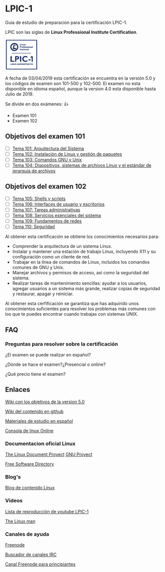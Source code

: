 # LPIC-1

Guia de estudio de preparacion para la certificación LPIC-1.

LPIC son las siglas de **Linux Professional Institute Certification**.

![logo_lpic](img\LPIC-1-Small.png)

A fecha de 03/04/2019 esta certificación se encuentra en la versión 5.0 y los códigos de examen son 101-500 y 102-500. El examen no esta disponible en idioma español, aunque la version 4.0 esta disponible hasta Julio de 2019.

Se divide en dos exámenes: :+1:

- Examen 101
- Examen 102

## Objetivos del examen 101

- [ ] [Tema 101: Arquitectura del Sistema](docs/101-500/Tema_101.md)
- [ ] [Tema 102: Instalación de Linux y gestión de paquetes](docs/101-500/Tema_102.md)
- [ ] [Tema 103: Comandos GNU y Unix](docs/101-500/Tema_103.md)
- [ ] [Tema 104: Dispositivos, sistemas de archivos Linux y el estándar de jerarquía de archivos](docs/101-500/Tema_103.md)

## Objetivos del examen 102

- [ ] [Tema 105: Shells y scripts](docs/102-500/Tema_105.md)
- [ ] [Tema 106: Interfaces de usuario y escritorios](docs/102-500/Tema_106.md)
- [ ] [Tema 107: Tareas administrativas](docs/102-500/Tema_106.md)
- [ ] [Tema 108: Servicios esenciales del sistema](docs/102-500/Tema_107.md)
- [ ] [Tema 109: Fundamentos de redes](docs/102-500/Tema_108.md)
- [ ] [Tema 110: Seguridad](docs/102-500/Tema_109.md)

Al obtener esta certificación se obtiene los conocimientos necesarios para:

- Comprender la arquitectura de un sistema Linux.
- Instalar y mantener una estación de trabajo Linux, incluyendo X11 y  su configuración como un cliente de red.
- Trabajar en la línea de comandos de Linux, incluidos los comandos comunes de GNU y Unix.
- Manejar archivos y permisos de acceso, así como la seguridad del sistema.
- Realizar tareas de mantenimiento sencillas: ayudar a los usuarios, agregar usuarios a un sistema más grande, realizar copias de seguridad y restaurar, apagar y reiniciar.

Al obtener esta cerfificación se garantiza que has adquirido unos conocimientos suficientes para resolver los problemas más comunes con los que te puedes encontrar cuando trabajas con sistemas UNIX.

## FAQ

### Preguntas para resolver sobre la certificación

¿El examen se puede realizar en español?

¿Dónde se hace el examen?¿Presencial o online?

¿Qué precio tiene el examen?

## Enlaces

[Wiki con los objetivos de la version 5.0](https://wiki.lpi.org/wiki/LPIC-1_Objectives_V5.0(ES))

[Wiki del contenido en github](https://github.com/appijumbo/Linux-LPIC-1/wiki)

[Materiales de estudio en español](http://www.lpifit.com/course/)

[Consola de linux Online](https://www.tutorialspoint.com/unix_terminal_online.php)

### Documentacion oficial Linux

[The Linux Document Proyect](http://www.tldp.org/)
[GNU Proyect](http://www.gnu.org/doc/)

[Free Software Directory](https://directory.fsf.org/wiki/Main_Page)

### Blog's

[Blog de contenido Linux](http://www.linuxlinks.com)

### Videos

[Lista de reproducción de youtube LPIC-1](https://www.youtube.com/watch?v=Fov9nM-AbSw&list=PLD_mb6U5Xp95cX_CDO3Cg-p8370lPwRR2)

[The Linux man](https://www.youtube.com/channel/UCVQ7kPpJJ2FA_iYl8Wtx0SA)

### Canales de ayuda

[Freenode](https://webchat.freenode.net)

[Buscador de canales IRC](http://irc.netsplit.de/channels/)

[Canal Freenode para principiantes](http://irc2go.com/webchat/?net=freenode&room=%23linux-beginners)

[1]: contenido.md
